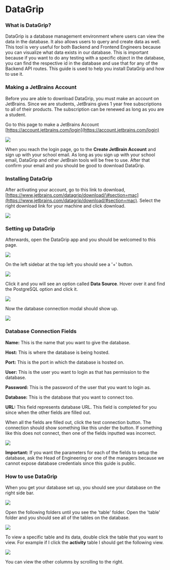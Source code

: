 # DataGrip

### **What is DataGrip?**

DataGrip is a database management environment where users can view the data in the database. It also allows users to query and create data as well. This tool is very useful for both Backend and Frontend Engineers because you can visualize what data exists in our database. This is important because if you want to do any testing with a specific object in the database, you can find the respective id in the database and use that for any of the Backend API routes. This guide is used to help you install DataGrip and how to use it.

### **Making a JetBrains Account**

Before you are able to download DataGrip, you must make an account on JetBrains. Since we are students, JetBrains gives 1 year free subscriptions to all of their products. The subscription can be renewed as long as you are a student.

Go to this page to make a JetBrains Account [https://account.jetbrains.com/login](https://account.jetbrains.com/login)

![](../../../.gitbook/assets/screen-shot-2020-05-02-at-3.18.55-pm.png)

When you reach the login page, go to the **Create JetBrain Account** and sign up with your school email. As long as you sign up with your school email, DataGrip and other JetBrain tools will be free to use. After that confirm your email and you should be good to download DataGrip.

### Installing DataGrip

After activating your account, go to this link to download, [https://www.jetbrains.com/datagrip/download/\#section=mac](https://www.jetbrains.com/datagrip/download/#section=mac). Select the right download link for your machine and click download.

![](../../../.gitbook/assets/screen-shot-2020-05-02-at-3.29.05-pm.png)

### Setting up DataGrip

Afterwards, open the DataGrip app and you should be welcomed to this page.

![](../../../.gitbook/assets/screen-shot-2020-05-02-at-3.35.22-pm.png)

On the left sidebar at the top left you should see a '+' button. 

![](../../../.gitbook/assets/screen-shot-2020-05-02-at-3.35.46-pm.png)

Click it and you will see an option called **Data Source**. Hover over it and find the PostgreSQL option and click it.

![](../../../.gitbook/assets/screen-shot-2020-05-02-at-3.37.56-pm.png)

Now the database connection modal should show up.

![](../../../.gitbook/assets/screen-shot-2020-05-02-at-3.51.03-pm.png)

### Database Connection Fields

**Name:** This is the name that you want to give the database. 

**Host:** This is where the database is being hosted.

**Port:** This is the port in which the database is hosted on.

**User:** This is the user you want to login as that has permission to the database.

**Password:** This is the password of the user that you want to login as.

**Database:** This is the database that you want to connect too.

**URL:** This field represents database URL. This field is completed for you since when the other fields are filled out.

When all the fields are filled out, click the test connection button. The connection should show something like this under the button. If something like this does not connect, then one of the fields inputted was incorrect.

![](../../../.gitbook/assets/screen-shot-2020-05-02-at-4.21.33-pm.png)

**Important:** If you want the parameters for each of the fields to setup the database, ask the Head of Engineering or one of the managers because we cannot expose database credentials since this guide is public. 

### **How to use DataGrip**

When you get your database set up, you should see your database on the right side bar. 

![](../../../.gitbook/assets/screen-shot-2020-05-02-at-4.22.34-pm.png)

Open the following folders until you see the 'table' folder. Open the 'table' folder and you should see all of the tables on the database.

![](../../../.gitbook/assets/screen-shot-2020-05-02-at-4.23.29-pm.png)

To view a specific table and its data, double click the table that you want to view. For example if I click the **activity** table I should get the following view.

![](../../../.gitbook/assets/screen-shot-2020-05-02-at-4.31.47-pm.png)

You can view the other columns by scrolling to the right. 

